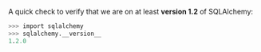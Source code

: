 A quick check to verify that we are on at least **version 1.2** of SQLAlchemy:
    
```sql   
>>> import sqlalchemy
>>> sqlalchemy.__version__ 
1.2.0
```
